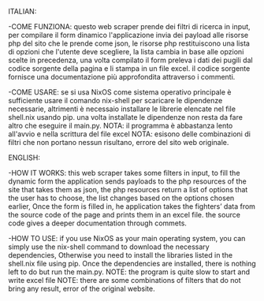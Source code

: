 ITALIAN:

-COME FUNZIONA:
questo web scraper prende dei filtri di ricerca in input,
  per compilare il form dinamico l'applicazione invia dei payload alle risorse php del sito che le prende come json,
  le risorse php restituiscono una lista di opzioni che l'utente deve scegliere, la lista cambia in base alle opzioni scelte in precedenza,
  una volta compilato il form preleva i dati dei pugili dal codice sorgente della pagina e li stampa in un file excel.
	il codice sorgente fornisce una documentazione più approfondita attraverso i commenti.
	
-COME USARE:
 	se si usa NixOS come sistema operativo principale è sufficiente usare il comando nix-shell per scaricare le dipendenze necessarie,
	altrimenti è necessaio installare le librerie elencate nel file shell.nix usando pip.
 	una volta installate le dipendenze non resta da fare altro che eseguire il main.py.
	NOTA: il programma è abbastanza lento all'avvio e nella scrittura del file excel
 	NOTA: esisono delle combinazioni di filtri che non portano nessun risultano, errore del sito web originale.


ENGLISH:

-HOW IT WORKS:
	this web scraper takes some filters in input,
  to fill the dynamic form the application sends payloads to the php resources of the site that takes them as json,
  the php resources return a list of options that the user has to choose, the list  changes based on the options chosen earlier,
  Once the form is filled in, he application takes the fighters’ data from the source code of the page and prints them in an excel file.
	the source code gives a deeper documentation through commets.
  
-HOW TO USE:
 	if you use NixOS as your main operating system, you can simply use the nix-shell command to download the necessary dependencies,
	Otherwise you need to install the libraries listed in the shell.nix file using pip.
  Once the dependencies are installed, there is nothing left to do but run the main.py.
	NOTE: the program is quite slow to start and write excel file
 	NOTE: there are some combinations of filters that do not bring any result, error of the original website.
